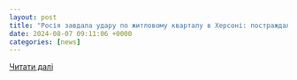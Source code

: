 ```yaml
---
layout: post
title: "Росія завдала удару по житловому кварталу в Херсоні: постраждала жінка"
date: 2024-08-07 09:11:06 +0000
categories: [news]
---
```


[Читати далі](https://zn.ua/ukr/war/rosija-zavdala-udaru-po-zhitlovomu-kvartalu-v-khersoni-postrazhdala-zhinka.html)
